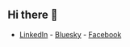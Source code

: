 ## Hi there 👋
- [LinkedIn](https://www.linkedin.com/in/moazzam372/) - [Bluesky](https://bsky.app/profile/muhammadmh.bsky.social) - [Facebook](https://www.facebook.com/profile.php?id=100036990192783)


<!--
**MMoazzamH/MMoazzamH** is a ✨ _special_ ✨ repository because its `README.md` (this file) appears on your GitHub profile.

Here are some ideas to get you started:

- 🔭 I’m currently working on ...
- 🌱 I’m currently learning ...
- 👯 I’m looking to collaborate on ...
- 🤔 I’m looking for help with ...
- 💬 Ask me about ...
- 📫 How to reach me: ...
- 😄 Pronouns: ...
- ⚡ Fun fact: ...
-->
